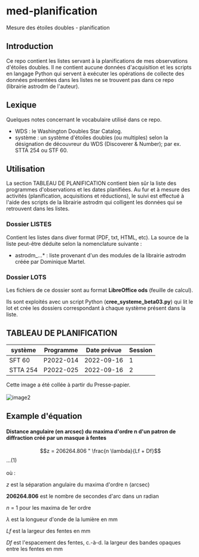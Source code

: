 # med-planification
Mesure des étoiles doubles - planification

## Introduction
Ce repo contient les listes servant à la planifications de mes observations d'étoiles doubles. Il ne contient aucune données d'acquisition et les scripts en langage Python qui servent à exécuter les opérations de collecte des données présentées dans les listes ne se trouvent pas dans ce repo (librairie astrodm de l'auteur).

## Lexique

Quelques notes concernant le vocabulaire utilisé dans ce repo.

* WDS : le Washington Doubles Star Catalog.
* système : un système d'étoiles doubles (ou multiples) selon la désignation de découvreur du WDS (Discoverer & Number); par ex. STTA 254 ou STF 60.

## Utilisation

La section TABLEAU DE PLANIFICATION contient bien sûr la liste des programmes d'observations et les dates planifiées. Au fur et à mesure des activités (planification, acquisitions et réductions), le suivi est effectué à l'aide des scripts de la librairie astrodm qui colligent les données qui se retrouvent dans les listes.

### Dossier LISTES

Contient les listes dans diver format (PDF, txt, HTML, etc). La source de la liste peut-être déduite selon la nomenclature suivante :
* astrodm_...* : liste provenant d'un des modules de la librairie astrodm créée par Dominique Martel.

### Dossier LOTS
Les fichiers de ce dossier sont au format __LibreOffice ods__ (feuille de calcul).

Ils sont exploités avec un script Python (__cree_systeme_beta03.py__) qui lit le lot et crée les dossiers correspondant à chaque système présent dans la liste.

## TABLEAU DE PLANIFICATION<br>
|système |Programme|Date prévue|Session|
|--------|---------|-----------|-------|
|SFT 60  |P2022-014|2022-09-16 |1      |
|STTA 254|P2022-025|2022-09-16 |2      |

Cette image a été collée à partir du Presse-papier.<br><br>
![image2](https://user-images.githubusercontent.com/52057610/189502393-4bbe468b-7a19-4b2b-9824-7b253af39a5d.jpg)

## Example d'équation
#### Distance angulaire (en arcsec) du maxima d'ordre n d'un patron de diffraction créé par un masque à fentes
$$z = 206264.806 " \frac{n \lambda}{Lf + Df}$$...(1)<br><br>
où :

$z$ est la séparation angulaire du maxima d'ordre n (arcsec)

__206264.806__ est le nombre de secondes d'arc dans un radian

$n$ = 1 pour les maxima de 1er ordre

$\lambda$ est la longueur d'onde de la lumière en mm

$Lf$ est la largeur des fentes en mm

$Df$ est l'espacement des fentes, c.-à-d. la largeur des bandes opaques entre les fentes en mm

